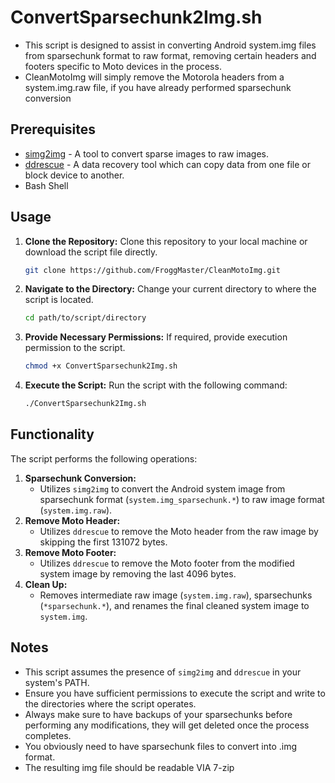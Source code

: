 # ConvertSparsechunk2Img.sh
- This script is designed to assist in converting Android system.img files from sparsechunk format to raw format, removing certain headers and footers specific to Moto devices in the process.
- CleanMotoImg will simply remove the Motorola headers from a system.img.raw file, if you have already performed sparsechunk conversion

## Prerequisites
- [simg2img](https://source.android.com/setup/build/building#obtaining-simg2img) - A tool to convert sparse images to raw images.
- [ddrescue](https://www.gnu.org/software/ddrescue/) - A data recovery tool which can copy data from one file or block device to another.
- Bash Shell

## Usage
1. **Clone the Repository:** Clone this repository to your local machine or download the script file directly.
    ```bash
    git clone https://github.com/FroggMaster/CleanMotoImg.git
    ```

2. **Navigate to the Directory:** Change your current directory to where the script is located.
    ```bash
    cd path/to/script/directory
    ```

3. **Provide Necessary Permissions:** If required, provide execution permission to the script.
    ```bash
    chmod +x ConvertSparsechunk2Img.sh
    ```

4. **Execute the Script:** Run the script with the following command:
    ```bash
    ./ConvertSparsechunk2Img.sh
    ```

## Functionality
The script performs the following operations:
1. **Sparsechunk Conversion:**
    - Utilizes `simg2img` to convert the Android system image from sparsechunk format (`system.img_sparsechunk.*`) to raw image format (`system.img.raw`).
2. **Remove Moto Header:**
    - Utilizes `ddrescue` to remove the Moto header from the raw image by skipping the first 131072 bytes.
3. **Remove Moto Footer:**
    - Utilizes `ddrescue` to remove the Moto footer from the modified system image by removing the last 4096 bytes.
4. **Clean Up:**
    - Removes intermediate raw image (`system.img.raw`), sparsechunks (`*sparsechunk.*`), and renames the final cleaned system image to `system.img`.

## Notes
- This script assumes the presence of `simg2img` and `ddrescue` in your system's PATH.
- Ensure you have sufficient permissions to execute the script and write to the directories where the script operates.
- Always make sure to have backups of your sparsechunks before performing any modifications, they will get deleted once the process completes.
- You obviously need to have sparsechunk files to convert into .img format. 
- The resulting img file should be readable VIA 7-zip
